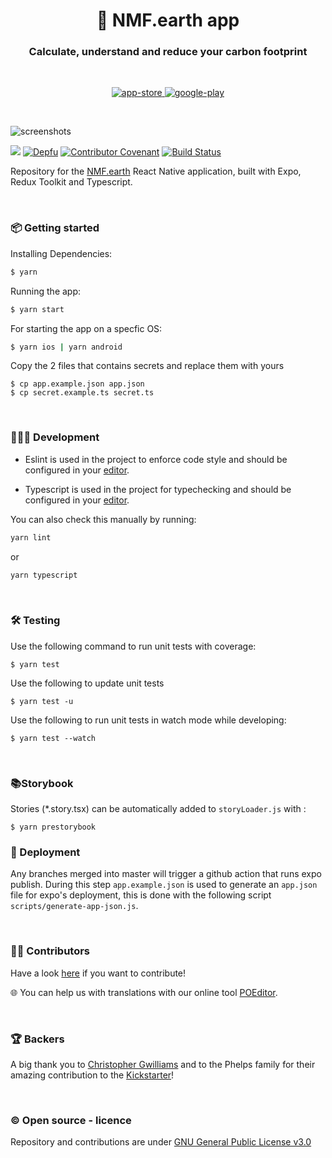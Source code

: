 <h1 align="center">🌱 NMF.earth app</h1>
<h3 align="center">Calculate, understand and reduce your carbon footprint</h3>

<br />

<p align="center">
  <a href="https://apps.apple.com/us/app/nmf-earth/id1494561829">
    <img alt="app-store" src="https://github.com/NotMyFaultEarth/nmf-app/blob/master/app-store.png" />
  </a>
  <a href="https://play.google.com/store/apps/details?id=nmf.earth">
    <img alt="google-play" src="https://github.com/NotMyFaultEarth/nmf-app/blob/master/play-store.png" />
  </a>
</p>

<br />

![screenshots](https://github.com/NotMyFaultEarth/nmf-app/blob/master/app-preview.png)

![](https://github.com/NMF-earth/nmf-app/workflows/Test%20CI/badge.svg)
[![Depfu](https://badges.depfu.com/badges/f3b06c819202baf2a14b3241cbf249c9/overview.svg)](https://depfu.com/repos/github/NotMyFaultEarth/nmf-app?project_id=10243)
[![Contributor Covenant](https://img.shields.io/badge/Contributor%20Covenant-v2.0%20adopted-ff69b4.svg)](code_of_conduct.md)
[![Build Status](https://img.shields.io/static/v1.svg?label=CSL&message=software%20against%20climate%20change&color=green?style=flat&logo=github)](https://github.com/climate-strike/license)

Repository for the [NMF.earth](https://nmf.earth/) React Native application, built with Expo, Redux Toolkit and Typescript.

<br />

### 📦 Getting started

Installing Dependencies:

```sh
$ yarn
```

Running the app:

```sh
$ yarn start
```

For starting the app on a specfic OS:

```sh
$ yarn ios | yarn android
```

Copy the 2 files that contains secrets and replace them with yours

```
$ cp app.example.json app.json
$ cp secret.example.ts secret.ts
```

<br />

### 👩🏾‍💻 Development

- Eslint is used in the project to enforce code style and should be configured in your [editor](https://eslint.org/docs/user-guide/integrations).

- Typescript is used in the project for typechecking and should be configured in your [editor](https://github.com/Microsoft/TypeScript/wiki/TypeScript-Editor-Support).

You can also check this manually by running:

```sh
yarn lint
```

or

```sh
yarn typescript
```

<br />

### 🛠 Testing

Use the following command to run unit tests with coverage:

```
$ yarn test
```

Use the following to update unit tests

```
$ yarn test -u
```

Use the following to run unit tests in watch mode while developing:

```
$ yarn test --watch
```

<br />

### 📚Storybook

Stories (\*.story.tsx) can be automatically added to `storyLoader.js` with :

```
$ yarn prestorybook
```

### 🚀 Deployment

Any branches merged into master will trigger a github action that runs expo publish.
During this step `app.example.json` is used to generate an `app.json` file for expo's deployment, this is done with the following script `scripts/generate-app-json.js`.

<br />

### 👨‍💻 Contributors

Have a look [here](https://github.com/NotMyFaultEarth/nmf-app/blob/master/contributing.md) if you want to contribute!

🌐 You can help us with translations with our online tool [POEditor](https://poeditor.com/join/project/0MbginCsWp).

<br />

### 🏆 Backers

A big thank you to [Christopher Gwilliams](https://github.com/encima) and to the Phelps family for their amazing contribution to the [Kickstarter](https://www.kickstarter.com/projects/pierrebresson/not-my-fault)!

<br />

### ©️ Open source - licence

Repository and contributions are under [GNU General Public License v3.0](https://github.com/NotMyFaultEarth/nmf-app/blob/master/LICENSE)
